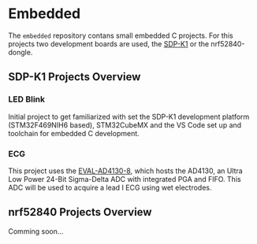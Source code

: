 # Embedded

The `embedded` repository contans small embedded C projects. For this projects two development boards are used, the [SDP-K1](projects/sdp-k1/README.md) or the nrf52840-dongle.

## SDP-K1 Projects Overview

### LED Blink

Initial project to get familiarized with set the SDP-K1 development platform (STM32F469NIH6 based), STM32CubeMX and the VS Code set up and toolchain for embedded C development.

### ECG

This project uses the [EVAL-AD4130-8](https://www.analog.com/en/design-center/evaluation-hardware-and-software/evaluation-boards-kits/EVAL-AD4130-8.html), which hosts the AD4130, an Ultra Low Power 24-Bit Sigma-Delta ADC with integrated PGA and FIFO. This ADC will be used to acquire a lead I ECG using wet electrodes.

## nrf52840 Projects Overview

Comming soon...
